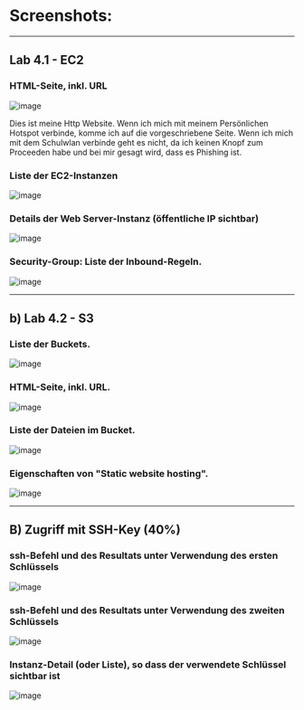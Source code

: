 # Screenshots: 

<hr>

## Lab 4.1 - EC2

### HTML-Seite, inkl. URL
![image](https://github.com/user-attachments/assets/56a62d3c-60a1-403e-97ab-df0611a35e23)
<p> Dies ist meine Http Website. Wenn ich mich mit meinem Persönlichen Hotspot verbinde, komme ich auf die vorgeschriebene Seite. Wenn ich mich mit dem Schulwlan verbinde geht es nicht, da ich keinen Knopf zum Proceeden habe und bei mir gesagt wird, dass es Phishing ist.</p>

### Liste der EC2-Instanzen
![image](https://github.com/user-attachments/assets/dd8d31dc-1ac3-4b38-92e1-0c6d689c3fa7)

### Details der Web Server-Instanz (öffentliche IP sichtbar)
![image](https://github.com/user-attachments/assets/a6fb698e-2445-4dc0-888c-e7ae5a9e0667)

### Security-Group: Liste der Inbound-Regeln.
![image](https://github.com/user-attachments/assets/20632cd5-0648-41dc-b8bd-4a8ccbc450a8)

<hr>

## b) Lab 4.2 - S3

###  Liste der Buckets.
![image](https://github.com/user-attachments/assets/9fd87ea6-9a9a-40e3-ae1d-631272196acf)

### HTML-Seite, inkl. URL.
![image](https://github.com/user-attachments/assets/e5a7fa18-a617-44ed-9172-c6ef86ba22e3)

### Liste der Dateien im Bucket.
![image](https://github.com/user-attachments/assets/f61f630f-b88c-462c-9cd2-2763da4c81d9)

### Eigenschaften von "Static website hosting".
![image](https://github.com/user-attachments/assets/2ef8c9db-cf81-4559-b012-da8c4c93c6fd)

<hr>

## B) Zugriff mit SSH-Key (40%)

### ssh-Befehl und des Resultats unter Verwendung des ersten Schlüssels
![image](https://github.com/user-attachments/assets/15e9b28c-f95a-4c57-83b7-74362ee937de)

### ssh-Befehl und des Resultats unter Verwendung des zweiten Schlüssels
![image](https://github.com/user-attachments/assets/ff73d4cc-d83e-4f71-bbc6-93d823fcb0a8)

### Instanz-Detail (oder Liste), so dass der verwendete Schlüssel sichtbar ist
![image](https://github.com/user-attachments/assets/46cf9505-5707-4573-86ca-3209668d33ee)









